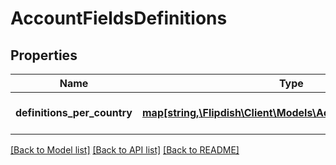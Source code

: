 # AccountFieldsDefinitions

## Properties
Name | Type | Description | Notes
------------ | ------------- | ------------- | -------------
**definitions_per_country** | [**map[string,\Flipdish\Client\Models\AccountFieldDefinition[]]**](array.md) | List of field definitions per country | [optional] 

[[Back to Model list]](../README.md#documentation-for-models) [[Back to API list]](../README.md#documentation-for-api-endpoints) [[Back to README]](../README.md)


